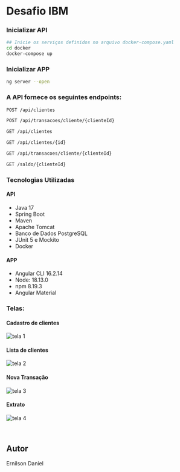 # Desafio IBM

### Inicializar API
```bash
## Inicie os serviços definidos no arquivo docker-compose.yaml
cd docker
docker-compose up
```

### Inicializar APP
```bash
ng server --open
```

### A API fornece os seguintes endpoints:
```bash
POST /api/clientes

POST /api/transacoes/cliente/{clienteId}

GET /api/clientes

GET /api/clientes/{id}

GET /api/transacoes/cliente/{clienteId}

GET /saldo/{clienteId}

```


### Tecnologias Utilizadas
#### API
- Java 17
- Spring Boot
- Maven
- Apache Tomcat
- Banco de Dados PostgreSQL
- JUnit 5 e Mockito
- Docker

#### APP
- Angular CLI 16.2.14
- Node: 18.13.0
- npm 8.19.3
- Angular Material

### Telas:

#### Cadastro de clientes
![tela 1](https://github.com/Ernilson/Agencia-Conta/assets/30840118/8ac50204-853d-49fd-8c4a-c78cb329aa3c)

#### Lista de clientes
![tela 2](https://github.com/Ernilson/Agencia-Conta/assets/30840118/f38bbe5d-c304-4e86-a81c-925c7752765f)

#### Nova Transação
![tela 3](https://github.com/Ernilson/Agencia-Conta/assets/30840118/783f9aad-3362-4419-91c6-91fc5ae6410b)

#### Extrato
![tela 4](https://github.com/Ernilson/Agencia-Conta/assets/30840118/0012d6d3-761f-41b0-bf64-bd6e7d90b898)

<br>



## Autor
Ernilson Daniel

